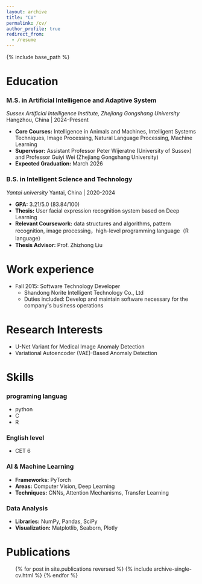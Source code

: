 ```yaml
---
layout: archive
title: "CV"
permalink: /cv/
author_profile: true
redirect_from:
  - /resume
---
```

{% include base_path %}

Education
=========

### M.S. in Artificial Intelligence and Adaptive System

*Sussex Artificial Intelligence Institute, Zhejiang Gongshang University*
Hangzhou, China | 2024-Present

* **Core Courses:** Intelligence in Animals and Machines, Intelligent Systems Techniques, Image Processing, Natural Language Processing, Machine Learning
* **Supervisor:** Assistant Professor Peter Wijeratne (University of Sussex) and Professor Guiyi Wei (Zhejiang Gongshang University)
* **Expected Graduation:** March 2026

### B.S. in Intelligent Science and Technology

*Yantai  university*
Yantai, China | 2020-2024

* **GPA:** 3.21/5.0 (83.84/100)
* **Thesis:** User facial expression recognition system based on Deep Learning
* **Relevant Coursework:** data structures and algorithms, pattern recognition, image processing，high-level programming language（R language）
* **Thesis Advisor:** Prof. Zhizhong Liu

Work experience
===============

* Fall 2015: Software Technology Developer
  * Shandong Norite Intelligent Technology Co., Ltd
  * Duties included: Develop and maintain software necessary for the company's business operations

# Research Interests

* U-Net Variant for Medical Image Anomaly Detection
* Variational Autoencoder (VAE)-Based Anomaly Detection

Skills
======

### programing languag

* python
* C
* R

### English level

* CET  6

### AI & Machine Learning

* **Frameworks:** PyTorch
* **Areas:** Computer Vision, Deep Learning
* **Techniques:** CNNs, Attention Mechanisms, Transfer Learning

### Data Analysis

* **Libraries:** NumPy, Pandas, SciPy
* **Visualization:** Matplotlib, Seaborn, Plotly

Publications
============

<ul>{% for post in site.publications reversed %}
    {% include archive-single-cv.html %}
  {% endfor %}</ul>

